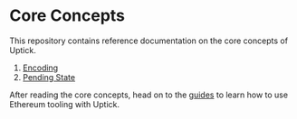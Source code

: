 # Core Concepts

This repository contains reference documentation on the core concepts of Uptick.

1. [Encoding](encoding.md)
2. [Pending State](pending\_state.md)

After reading the core concepts, head on to the [guides](../../guides/) to learn how to use Ethereum tooling with Uptick.
